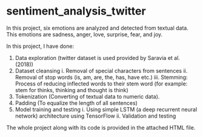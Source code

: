 # sentiment_analysis_twitter
In this project, six emotions are analyzed and detected from textual data. This emotions are sadness, anger, love, surprise, fear, and joy.

In this project, I have done:
1. Data exploration (twitter dataset is used provided by Saravia et al. (2018))
2. Dataset cleansing
  i. Removal of special characters from sentences
  ii. Removal of stop words (is, am, are, the, has, have etc.)
  iii. Stemming: Process of reducing inflected words to their stem word (for example: stem for thinks,
thinking and thought is think)
3. Tokenization (Converting of textual data to numeric data).
4. Padding (To equalize the length of all sentences)
5. Model training and testing
  i. Using simple LSTM (a deep recurrent neural network) architecture using TensorFlow
  ii. Validation and testing

The whole project along with its code is provided in the attached HTML file.
